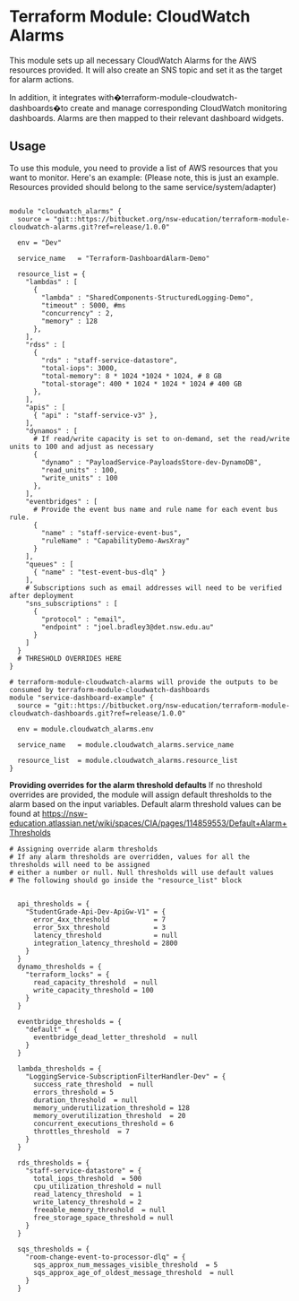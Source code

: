 # Terraform Module: CloudWatch Alarms

This module sets up all necessary CloudWatch Alarms for the AWS resources provided. It will also create an SNS topic and set it as the target for alarm actions.

In addition, it integrates with�terraform-module-cloudwatch-dashboards�to create and manage corresponding CloudWatch monitoring dashboards. Alarms are then mapped to their relevant dashboard widgets.
## Usage

To use this module, you need to provide a list of AWS resources that you want to monitor. Here's an example:
(Please note, this is just an example. Resources provided should belong to the same service/system/adapter)

```hcl

module "cloudwatch_alarms" {
  source = "git::https://bitbucket.org/nsw-education/terraform-module-cloudwatch-alarms.git?ref=release/1.0.0"

  env = "Dev"

  service_name   = "Terraform-DashboardAlarm-Demo"
  
  resource_list = {
    "lambdas" : [
      {
        "lambda" : "SharedComponents-StructuredLogging-Demo",
        "timeout" : 5000, #ms
        "concurrency" : 2,
        "memory" : 128
      },
    ],
    "rdss" : [
      {
        "rds" : "staff-service-datastore",
        "total-iops": 3000,
        "total-memory": 8 * 1024 *1024 * 1024, # 8 GB
        "total-storage": 400 * 1024 * 1024 * 1024 # 400 GB 
      },
    ],
    "apis" : [
      { "api" : "staff-service-v3" },
    ],
    "dynamos" : [
      # If read/write capacity is set to on-demand, set the read/write units to 100 and adjust as necessary
      {
        "dynamo" : "PayloadService-PayloadsStore-dev-DynamoDB",
        "read_units" : 100,
        "write_units" : 100
      },
    ],
    "eventbridges" : [
      # Provide the event bus name and rule name for each event bus rule. 
      {
        "name" : "staff-service-event-bus", 
        "ruleName" : "CapabilityDemo-AwsXray"
      }
    ],
    "queues" : [
      { "name" : "test-event-bus-dlq" }
    ],
    # Subscriptions such as email addresses will need to be verified after deployment
    "sns_subscriptions" : [
      {
        "protocol" : "email",
        "endpoint" : "joel.bradley3@det.nsw.edu.au"
      }
    ]
  }
  # THRESHOLD OVERRIDES HERE
}

# terraform-module-cloudwatch-alarms will provide the outputs to be consumed by terraform-module-cloudwatch-dashboards
module "service-dashboard-example" {
  source = "git::https://bitbucket.org/nsw-education/terraform-module-cloudwatch-dashboards.git?ref=release/1.0.0"

  env = module.cloudwatch_alarms.env

  service_name   = module.cloudwatch_alarms.service_name
  
  resource_list  = module.cloudwatch_alarms.resource_list
}

```

**Providing overrides for the alarm threshold defaults**
If no threshold overrides are provided, the module will assign default thresholds to the alarm based on the input variables.
Default alarm threshold values can be found at https://nsw-education.atlassian.net/wiki/spaces/CIA/pages/114859553/Default+Alarm+Thresholds

```hcl
# Assigning override alarm thresholds
# If any alarm thresholds are overridden, values for all the thresholds will need to be assigned
# either a number or null. Null thresholds will use default values
# The following should go inside the "resource_list" block

  
  api_thresholds = {
    "StudentGrade-Api-Dev-ApiGw-V1" = {
      error_4xx_threshold           = 7
      error_5xx_threshold           = 3
      latency_threshold             = null
      integration_latency_threshold = 2800
    }
  }
  dynamo_thresholds = {
    "terraform_locks" = {
      read_capacity_threshold  = null
      write_capacity_threshold = 100
    }
  }

  eventbridge_thresholds = {
    "default" = {
      eventbridge_dead_letter_threshold  = null
    }
  }

  lambda_thresholds = {
    "LoggingService-SubscriptionFilterHandler-Dev" = {
      success_rate_threshold  = null
      errors_threshold = 5
      duration_threshold  = null
      memory_underutilization_threshold = 128
      memory_overutilization_threshold  = 20
      concurrent_executions_threshold = 6
      throttles_threshold  = 7
    }
  }

  rds_thresholds = {
    "staff-service-datastore" = {
      total_iops_threshold  = 500
      cpu_utilization_threshold = null
      read_latency_threshold  = 1
      write_latency_threshold = 2
      freeable_memory_threshold  = null
      free_storage_space_threshold = null
    }
  }

  sqs_thresholds = {
    "room-change-event-to-processor-dlq" = {
      sqs_approx_num_messages_visible_threshold  = 5
      sqs_approx_age_of_oldest_message_threshold  = null
    }
  }
```